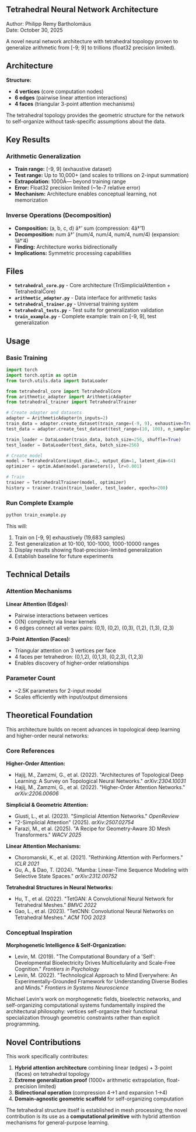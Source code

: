 ## Tetrahedral Neural Network Architecture

Author: Philipp Remy Bartholomäus  
Date: October 30, 2025

A novel neural network architecture with tetrahedral topology proven to generalize arithmetic from [-9; 9] to trillions (float32 precision limited).

## Architecture

**Structure:**
- **4 vertices** (core computation nodes)
- **6 edges** (pairwise linear attention interactions)  
- **4 faces** (triangular 3-point attention mechanisms)

The tetrahedral topology provides the geometric structure for the network to self-organize without task-specific assumptions about the data.

## Key Results

### Arithmetic Generalization
- **Train range:** [-9, 9] (exhaustive dataset)
- **Test range:** Up to 10,000+ (and scales to trillions on 2-input summation)
- **Extrapolation:** 1000Ã— beyond training range
- **Error:** Float32 precision limited (~1e-7 relative error)
- **Mechanism:** Architecture enables conceptual learning, not memorization

### Inverse Operations (Decomposition)
- **Composition:** (a, b, c, d) â†’ sum (compression: 4â†’1)
- **Decomposition:** num â†’ (num/4, num/4, num/4, num/4) (expansion: 1â†’4)
- **Finding:** Architecture works bidirectionally
- **Implications:** Symmetric processing capabilities

## Files

- **`tetrahedral_core.py`** - Core architecture (TriSimplicialAttention + TetrahedralCore)
- **`arithmetic_adapter.py`** - Data interface for arithmetic tasks  
- **`tetrahedral_trainer.py`** - Universal training system
- **`tetrahedral_tests.py`** - Test suite for generalization validation
- **`train_example.py`** - Complete example: train on [-9, 9], test generalization

## Usage

### Basic Training

```python
import torch
import torch.optim as optim
from torch.utils.data import DataLoader

from tetrahedral_core import TetrahedralCore
from arithmetic_adapter import ArithmeticAdapter
from tetrahedral_trainer import TetrahedralTrainer

# Create adapter and datasets
adapter = ArithmeticAdapter(n_inputs=2)
train_data = adapter.create_dataset(train_range=(-9, 9), exhaustive=True)
test_data = adapter.create_test_dataset(test_range=(10, 100), n_samples=1000)

train_loader = DataLoader(train_data, batch_size=256, shuffle=True)
test_loader = DataLoader(test_data, batch_size=256)

# Create model
model = TetrahedralCore(input_dim=2, output_dim=1, latent_dim=64)
optimizer = optim.Adam(model.parameters(), lr=0.001)

# Train
trainer = TetrahedralTrainer(model, optimizer)
history = trainer.train(train_loader, test_loader, epochs=200)
```

### Run Complete Example

```bash
python train_example.py
```

This will:
1. Train on [-9, 9] exhaustively (19,683 samples)
2. Test generalization at 10-100, 100-1000, 1000-10000 ranges
3. Display results showing float-precision-limited generalization
4. Establish baseline for future experiments

## Technical Details

### Attention Mechanisms

**Linear Attention (Edges):**
- Pairwise interactions between vertices
- O(N) complexity via linear kernels
- 6 edges connect all vertex pairs: (0,1), (0,2), (0,3), (1,2), (1,3), (2,3)

**3-Point Attention (Faces):**
- Triangular attention on 3 vertices per face
- 4 faces per tetrahedron: (0,1,2), (0,1,3), (0,2,3), (1,2,3)
- Enables discovery of higher-order relationships

### Parameter Count
- ~2.5K parameters for 2-input model
- Scales efficiently with input/output dimensions

## Theoretical Foundation

This architecture builds on recent advances in topological deep learning and higher-order neural networks:

### Core References

**Higher-Order Attention:**
- Hajij, M., Zamzmi, G., et al. (2022). "Architectures of Topological Deep Learning: A Survey on Topological Neural Networks." *arXiv:2304.10031*
- Hajij, M., Zamzmi, G., et al. (2022). "Higher-Order Attention Networks." *arXiv:2206.00606*

**Simplicial & Geometric Attention:**
- Giusti, L., et al. (2023). "Simplicial Attention Networks." *OpenReview*
- "2-Simplicial Attention" (2025). *arXiv:2507.02754*
- Farazi, M., et al. (2025). "A Recipe for Geometry-Aware 3D Mesh Transformers." *WACV 2025*

**Linear Attention Mechanisms:**
- Choromanski, K., et al. (2021). "Rethinking Attention with Performers." *ICLR 2021*
- Gu, A., & Dao, T. (2024). "Mamba: Linear-Time Sequence Modeling with Selective State Spaces." *arXiv:2312.00752*

**Tetrahedral Structures in Neural Networks:**
- Hu, T., et al. (2022). "TetGAN: A Convolutional Neural Network for Tetrahedral Meshes." *BMVC 2022*
- Gao, L., et al. (2023). "TetCNN: Convolutional Neural Networks on Tetrahedral Meshes." *ACM TOG 2023*

### Conceptual Inspiration

**Morphogenetic Intelligence & Self-Organization:**
- Levin, M. (2019). "The Computational Boundary of a 'Self': Developmental Bioelectricity Drives Multicellularity and Scale-Free Cognition." *Frontiers in Psychology*
- Levin, M. (2022). "Technological Approach to Mind Everywhere: An Experimentally-Grounded Framework for Understanding Diverse Bodies and Minds." *Frontiers in Systems Neuroscience*

Michael Levin's work on morphogenetic fields, bioelectric networks, and self-organizing computational systems fundamentally inspired the architectural philosophy: vertices self-organize their functional specialization through geometric constraints rather than explicit programming.

## Novel Contributions

This work specifically contributes:
1. **Hybrid attention architecture** combining linear (edges) + 3-point (faces) on tetrahedral topology
2. **Extreme generalization proof** (1000× arithmetic extrapolation, float-precision limited)
3. **Bidirectional operation** (compression 4→1 and expansion 1→4)
4. **Domain-agnostic geometric scaffold** for self-organizing computation

The tetrahedral structure itself is established in mesh processing; the novel contribution is its use as a **computational primitive** with hybrid attention mechanisms for general-purpose learning.
